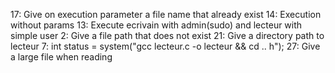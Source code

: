 17: Give on execution parameter a file name that already exist
14: Execution without params
13: Execute ecrivain with admin(sudo) and lecteur with simple user
2: Give a file path that does not exist
21: Give a directory path to lecteur
7:  int status = system("gcc lecteur.c -o lecteur && cd .. h");
27: Give a large file when reading